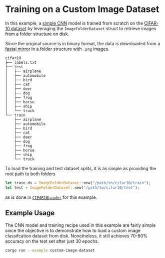 # Training on a Custom Image Dataset

In this example, a [simple CNN](src/model.rs) model is trained from scratch on the
[CIFAR-10 dataset](https://www.cs.toronto.edu/~kriz/cifar.html) by leveraging the
`ImageFolderDataset` struct to retrieve images from a folder structure on disk.

Since the original source is in binary format, the data is downloaded from a
[fastai mirror](https://github.com/fastai/fastai/blob/master/fastai/data/external.py#L44) in a
folder structure with `.png` images.

```
cifar10
├── labels.txt
├── test
│   ├── airplane
│   ├── automobile
│   ├── bird
│   ├── cat
│   ├── deer
│   ├── dog
│   ├── frog
│   ├── horse
│   ├── ship
│   └── truck
└── train
    ├── airplane
    ├── automobile
    ├── bird
    ├── cat
    ├── deer
    ├── dog
    ├── frog
    ├── horse
    ├── ship
    └── truck
```

To load the training and test dataset splits, it is as simple as providing the root path to both
folders

```rust
let train_ds = ImageFolderDataset::new("/path/to/cifar10/train");
let test = ImageFolderDataset::new("/path/to/cifar10/test");
```

as is done in [`CIFAR10Loader`](src/dataset.rs) for this example.

## Example Usage

The CNN model and training recipe used in this example are fairly simple since the objective is to
demonstrate how to load a custom image classifcation dataset from disk. Nonetheless, it still
achieves 70-80% accuracy on the test set after just 30 epochs.

```sh
cargo run --example custom-image-dataset
```
